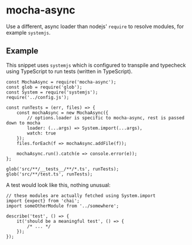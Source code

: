 # mocha-async

Use a different, async loader than nodejs' `require` to resolve modules, for example `systemjs`.

## Example

This snippet uses `systemjs` which is configured to transpile and typecheck using TypeScript to run tests (written in TypeScript).

```
const MochaAsync = require('mocha-async');
const glob = require('glob');
const System = require('systemjs');
require('../config.js');

const runTests = (err, files) => {
    const mochaAsync = new MochaAsync({
        // options.loader is specific to mocha-async, rest is passed down to mocha
        loader: (...args) => System.import(...args),
        watch: true
    });
    files.forEach(f => mochaAsync.addFile(f));

    mochaAsync.run().catch(e => console.error(e));
};

glob('src/**/__tests__/**/*.ts', runTests);
glob('src/**/test.ts', runTests);
```

A test would look like this, nothing unusual:

```
// these modules are actually fetched using System.import
import {expect} from 'chai'; 
import someOtherModule from '../somewhere';

describe('test', () => {
    it('should be a meaningful test', () => {
        /* ... */
    });
});

```

